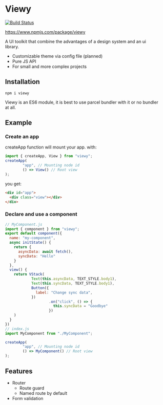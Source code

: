 # Viewy
[![Build Status](https://ci.remicaillot.fr/api/badges/webcraftman/uikit/status.svg)](https://ci.remicaillot.fr/webcraftman/uikit)

https://www.npmjs.com/package/viewy

A UI toolkit that combine the advantages of a design system and an ui library.

- Customizable theme via config file (planned)
- Pure JS API
- For small and more complex projects

## Installation
`npm i viewy`

Viewy is an ES6 module, it is best to use parcel bundler with it or no bundler at all.

## Example
### Create an app
createApp function will mount your app.
with:
```javascript
import { createApp, View } from "viewy";
createApp(
        "app", // Mounting node id
        () => View() // Root view
);
```
you get:
```html
<div id="app">
  <div class="view"></div>
</div>
```

### Declare and use a component
```javascript
// MyComponent.js
import { component } from "viewy";
export default component({
  name: "my-component",
  async initState() {
    return {
      asyncData: await fetch(),
      syncData: "Hello"
    }
  },
  view() {
    return VStack(
            Text(this.asyncData, TEXT_STYLE.body1),
            Text(this.syncData, TEXT_STYLE.body1),
            Button({
              label: "Change sync data",
            })
                    .on("click", () => {
                      this.syncData = "Goodbye"
                    })
    )
  }
})
// index.js
import MyComponent from "./MyComponent";

createApp(
        "app", // Mounting node id
        () => MyComponent() // Root view
);
```

## Features
- Router
  - Route guard
  - Named route by default
- Form validation
